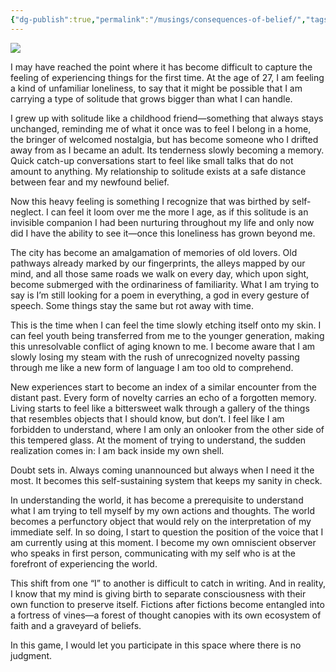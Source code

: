 ```yaml
---
{"dg-publish":true,"permalink":"/musings/consequences-of-belief/","tags":["life","self"],"noteIcon":"","created":"2023-12-22"}
---
```


![](https://substackcdn.com/image/fetch/w_2400,c_limit,f_auto,q_auto:good,fl_progressive:steep/https%3A%2F%2Fsubstack-post-media.s3.amazonaws.com%2Fpublic%2Fimages%2F85207ff3-4402-4254-8dd9-a7dda9f3e501_8160x6144.jpeg)

I may have reached the point where it has become difficult to capture the feeling of experiencing things for the first time. At the age of 27, I am feeling a kind of unfamiliar loneliness, to say that it might be possible that I am carrying a type of solitude that grows bigger than what I can handle.

I grew up with solitude like a childhood friend—something that always stays unchanged, reminding me of what it once was to feel I belong in a home, the bringer of welcomed nostalgia, but has become someone who I drifted away from as I became an adult. Its tenderness slowly becoming a memory. Quick catch-up conversations start to feel like small talks that do not amount to anything. My relationship to solitude exists at a safe distance between fear and my newfound belief.

Now this heavy feeling is something I recognize that was birthed by self-neglect. I can feel it loom over me the more I age, as if this solitude is an invisible companion I had been nurturing throughout my life and only now did I have the ability to see it—once this loneliness has grown beyond me.

The city has become an amalgamation of memories of old lovers. Old pathways already marked by our fingerprints, the alleys mapped by our mind, and all those same roads we walk on every day, which upon sight, become submerged with the ordinariness of familiarity. What I am trying to say is I’m still looking for a poem in everything, a god in every gesture of speech. Some things stay the same but rot away with time.

This is the time when I can feel the time slowly etching itself onto my skin. I can feel youth being transferred from me to the younger generation, making this unresolvable conflict of aging known to me. I become aware that I am slowly losing my steam with the rush of unrecognized novelty passing through me like a new form of language I am too old to comprehend.

New experiences start to become an index of a similar encounter from the distant past. Every form of novelty carries an echo of a forgotten memory. Living starts to feel like a bittersweet walk through a gallery of the things that resembles objects that I should know, but don’t. I feel like I am forbidden to understand, where I am only an onlooker from the other side of this tempered glass. At the moment of trying to understand, the sudden realization comes in: I am back inside my own shell.

Doubt sets in. Always coming unannounced but always when I need it the most. It becomes this self-sustaining system that keeps my sanity in check.

In understanding the world, it has become a prerequisite to understand what I am trying to tell myself by my own actions and thoughts. The world becomes a perfunctory object that would rely on the interpretation of my immediate self. In so doing, I start to question the position of the voice that I am currently using at this moment. I become my own omniscient observer who speaks in first person, communicating with my self who is at the forefront of experiencing the world.

This shift from one “I” to another is difficult to catch in writing. And in reality, I know that my mind is giving birth to separate consciousness with their own function to preserve itself. Fictions after fictions become entangled into a fortress of vines—a forest of thought canopies with its own ecosystem of faith and a graveyard of beliefs.

In this game, I would let you participate in this space where there is no judgment.